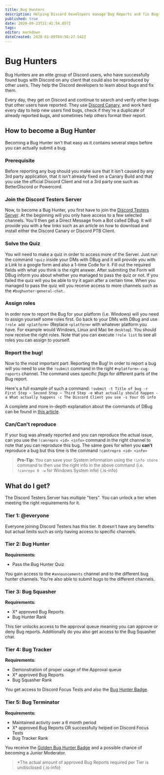```yaml
---
title: Bug Hunters
description: Helping Discord Developers manage Bug Reports and fix Bugs
published: true
date: 2020-09-23T21:41:54.857Z
tags: 
editor: markdown
dateCreated: 2020-01-09T04:56:27.542Z
---
```


# Bug Hunters
Bug Hunters are an elite group of Discord users, who have successfully found bugs with Discord on any client that could also be reproduced by other users. They help the Discord developers to learn about bugs and fix them.

Every day, they get on Discord and continue to search and verify other bugs that other users have reported. They use [Discord Canary](/canary), and work hard every day to help new users find bugs, check if they're a duplicate of already reported bugs, and sometimes help others format their report.

## How to become a Bug Hunter
Becoming a Bug Hunter isn't that easy as it contains several steps before you can actually submit a bug.

### Prerequisite
Before reporting any bug should you make sure that it isn't caused by any 3rd party application, that it isn't already fixed on a Canary Build and that you use the official Discord Client and not a 3rd party one such as BetterDiscord or Powercord.

### Join the Discord Testers Server
Now, to become a Bug Hunter, you first have to join the [Discord Testers Server](https://discord.gg/discord-testers).
At the beginning will you only have access to a few selected channels. You'll then get a Direct Message from a Bot called DBug. It will provide you with a few links such as an article on how to download and install either the Discord Canary or Discord PTB Client.

### Solve the Quiz
You will need to make a quiz in order to access more of the Server. Just run the command `!quiz` inside your DMs with DBug and it will provide you with a Link to a google form and also a 1-time Code for it.
Fill out the required fields with what you think is the right answer. After submiting the Form will DBug inform you about whether you managed to pass the quiz or not. If you failed the quiz will you be able to try it again after a certain time.
When you managed to pass the quiz will you receive access to more channels such as the `#bughunter-general-chat.`

### Assign roles
In order now to report the Bug for your platform (i.e. Windows) will you need to assign yourself some roles first. Go back to your DMs with DBug and use `!role add <platform>` (Replace `<platform>` with whatever platform you have. For example would Windows, Linux and Mac be `desktop`).
You should now receive the right roles. Note that you can execute `!role list` to see all roles you can assign to yourself.

### Report the bug!
Now to the most important part: Reporting the Bug!
In order to report a bug will you need to use the `!submit` command in the right `#<platform>-cug-reports` channel.
The command uses specific *flags* for different parts of the Bug report.

Here's a full example of such a command:
`!submit -t Title of bug -r First Step ~ Second Step ~ Third Step -e What actually should happen -a What actually happens -c The Discord Client you use -s Your OS info`

A complete and more in-depth explanation about the commands of DBug can be found in [this article](https://support.discord.com/hc/en-us/articles/360045884472).

### Can/Can't reproduce
If your bug was already reported and you can reproduce the actual issue, can you use the `!canrepro <id> <info>` command in the right channel to note that you can reproduce this bug.
The same goes for when you **can't** reproduce a bug but this time is the command `!cantrepro <id> <info>`

> **Pro-Tip:**
> You can save your System information using the `!info store` command to then use the right info in the above command (i.e. `!canrepo 0 -w` for Windows System info)
{.is-info}

## What do I get?
The Discord Testers Server has multiple "tiers". You can unlock a tier when meeting the right reqiuirements for it.

### Tier 1: @everyone
Everyone joining Discord Testers has this tier.
It doesn't have any benefits but actual limits such as only having access to specific channels.

### Tier 2: Bug Hunter
**Requirements:**
- Pass the Bug Hunter Quiz

You gain access to the `#announcements` channel and to the different bug hunter channels. You're also able to submit bugs to the different channels.

### Tier 3: Bug Squasher
**Requirements:**
- X* approved Bug Reports
- Bug Hunter Rank

This tier unlocks access to the approval queue meaning you can approve or deny Bug reports. Additionally do you also get access to the Bug Squasher chat.

### Tier 4: Bug Tracker
**Requirements:**
- Demonstration of proper usage of the Approval queue
- X* approved Bug Reports
- Bug Squasher Rank

You get access to Discord Focus Tests and also the [Bug Hunter Badge](/badges#discord-bug-hunter).

### Tier 5: Bug Terminator
**Requirements:**
- Maintained activity over a 6 month period
- X* approved Bug Reports OR successfully helped on Discord Focus Tests
- Bug Tracker Rank

You receive the [Golden Bug Hunter Badge](/badges) and a possible chance of becoming a Junior Moderator.

> *The actual amount of approved Bug Reports required per Tier is undisclosed
{.is-info}